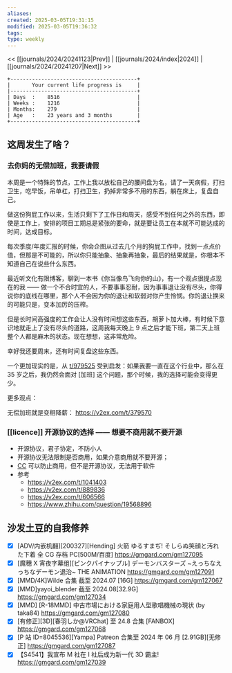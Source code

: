 ```yaml
---
aliases: 
created: 2025-03-05T19:31:15
modified: 2025-03-05T19:36:32
tags: 
type: weekly
---
```


<< [[journals/2024/20241123|Prev]] | [[journals/2024/index|2024]] | [[journals/2024/20241207|Next]] >>

```shell
+-----------------------------------------+
|       Your current life progress is     |
|-----------------------------------------+
| Days  :    8516                         |
| Weeks :    1216                         |
| Months:    279                          |
| Age   :    23 years and 3 months        |
+-----------------------------------------+
```

## 这周发生了啥？

### 去你妈的无偿加班，我要请假

本周是一个特殊的节点，工作上我以放松自己的腰间盘为名，请了一天病假，打扫卫生，吃早饭，吊单杠，打扫卫生，扔掉非常多不用的东西，躺在床上，复盘自己。

做这份狗屁工作以来，生活只剩下了工作日和周天，感受不到任何之外的东西，即使是工作上，安排的项目工期总是紧张的要命，就是要让员工在本就不可能达成的时间，达成目标。

每次季度/年度汇报的时候，你会企图从过去几个月的狗屁工作中，找到一点点价值，但那是不可能的，所以你只能抽象、抽象再抽象，最后的结果就是，你根本不知道自己在说些什么东西。

最近听文化有限博客，聊到一本书《你当像鸟飞向你的山》，有一个观点很提点现在的我 —— 做一个不合时宜的人，不要事事忍耐，因为事事退让没有尽头，你得说你的底线在哪里，那个人不会因为你的退让和软弱对你产生怜悯。你的退让换来的可能只是，变本加厉的压榨。

但是长时间高强度的工作会让人没有时间想这些东西，胡萝卜加大棒，有时候下意识地就走上了没有尽头的道路，这周我每天晚上 9 点之后才能下班，第二天上班整个人都是麻木的状态。现在想想，这非常危险。

幸好我还要周末，还有时间复盘这些东西。

一个更加现实的是，从 [t/979525](https://v2ex.com/t/979525) 受到启发：如果我要一直在这个行业中，那么在 35 岁之后，我仍然会面对 [加班] 这个问题，那个时候，我的选择可能会变得更少。

更多观点：

无偿加班就是变相降薪： https://v2ex.com/t/379570

### [[licence]] 开源协议的选择 —— 想要不商用就不要开源

- 开源协议，君子协定，不防小人
- 开源协议无法限制是否商用，如果介意商用就不要开源；
- [CC](https://commonsclause.com/) 可以防止商用，但不是开源协议，无法用于软件
- 参考
    - https://v2ex.com/t/1041403
    - https://v2ex.com/t/889836
    - https://v2ex.com/t/606566
    - https://www.zhihu.com/question/19568896

## 沙发土豆的自我修养

- [x] [ADV/内嵌机翻]\[200327]\[Hending] 火箭 ゆるすまぢ! そしらぬ笑顔と汚れた下着 全 CG 存档 PC[500M/百度] https://gmgard.com/gm127095
- [x] [魔穗 X 宵夜字幕组]\[ピンクパイナップル] デーモンバスターズ ~えっちなえっちなデーモン退治~ THE ANIMATION https://gmgard.com/gm127091
- [x] [MMD/4K]Wilde 合集 截至 2024.07 [16G] https://gmgard.com/gm127067
- [x] [MMD]yayoi_blender 截至 2024.08[32.9G] https://gmgard.com/gm127034
- [x] [MMD] [R-18MMD] 中古市場における家庭用人型歌唱機械の現状 (by taka84) https://gmgard.com/gm127080
- [x] [有修正]\[3D]\[春羽しか@VRChat] 至 24.8 合集 [FANBOX] https://gmgard.com/gm127068
- [x] [P 站 ID=8045536]\[Yampa] Patreon 合集至 2024 年 06 月 [2.91GB]\[无修正] https://gmgard.com/gm127087
- [x] 【S4541】我宣布 M 社在 I 社后成为新一代 3D 霸主! https://gmgard.com/gm127039
